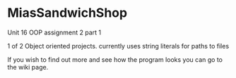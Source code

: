 # MiasSandwichShop
Unit 16 OOP assignment 2 part 1

1 of 2 Object oriented projects. currently uses string literals for paths to files

If you wish to find out more and see how the program looks you can go to the wiki page.
